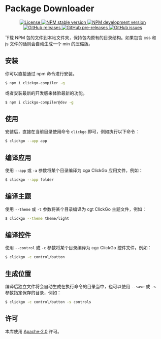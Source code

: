 # Package Downloader

<p align="center">
    <a href="https://github.com/maiyun/clickgo-compiler/blob/master/LICENSE">
        <img alt="License" src="https://img.shields.io/github/license/maiyun/clickgo-compiler?color=blue" />
    </a>
    <a href="https://www.npmjs.com/package/clickgo-compiler">
        <img alt="NPM stable version" src="https://img.shields.io/npm/v/clickgo-compiler?color=brightgreen&logo=npm" />
        <img alt="NPM development version" src="https://img.shields.io/npm/v/clickgo-compiler/dev?color=yellow&logo=npm" />
    </a><br>
    <a href="https://github.com/maiyun/clickgo-compiler/releases">
        <img alt="GitHub releases" src="https://img.shields.io/github/v/release/maiyun/clickgo-compiler?color=brightgreen&logo=github" />
        <img alt="GitHub pre-releases" src="https://img.shields.io/github/v/release/maiyun/clickgo-compiler?color=yellow&logo=github&include_prereleases" />
    </a>
    <a href="https://github.com/maiyun/clickgo-compiler/issues">
        <img alt="GitHub issues" src="https://img.shields.io/github/issues/maiyun/clickgo-compiler?color=blue&logo=github" />
    </a>
</p>

下载 NPM 包的文件到本地文件夹，保持包内原有的目录结构。如果包含 css 和 js 文件的话则会自动生成一个 min 的压缩版。

## 安装

你可以直接通过 npm 命令进行安装。

```sh
$ npm i clickgo-compiler -g
```

或者安装最新的开发版来体验最新的功能。

```sh
$ npm i clickgo-compiler@dev -g
```

## 使用

安装后，直接在当前目录使用命令 `clickgo` 即可，例如执行以下命令：

```sh
$ clickgo --app app
```

## 编译应用

使用 `--app` 或 `-a` 参数将某个目录编译为 cga ClickGo 应用文件，例如：

```sh
$ clickgo --app folder
```

## 编译主题

使用 `--theme` 或 `-t` 参数将某个目录编译为 cgt ClickGo 主题文件，例如：

```sh
$ clickgo --theme theme/light
```

## 编译控件

使用 `--control` 或 `-c` 参数将某个目录编译为 cgc ClickGo 控件文件，例如：

```sh
$ clickgo -c control/button
```

## 生成位置

编译后独立文件将会自动生成在执行命令的目录当中，也可以使用 `--save` 或 `-s` 参数指定保存的目录，例如：

```sh
$ clickgo -c control/button -s controls
```

## 许可

本库使用 [Apache-2.0](../LICENSE) 许可。
